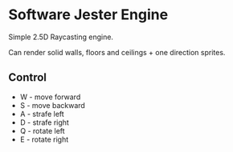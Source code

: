 # Software Jester Engine

Simple 2.5D Raycasting engine.

Can render solid walls, floors and ceilings + one direction sprites.

## Control

 * W - move forward
 * S - move backward
 * A - strafe left
 * D - strafe right
 * Q - rotate left
 * E - rotate right


